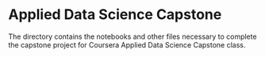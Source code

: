 # Applied Data Science Capstone

The directory contains the notebooks and other files necessary to complete the capstone project for Coursera Applied Data Science Capstone class. 
